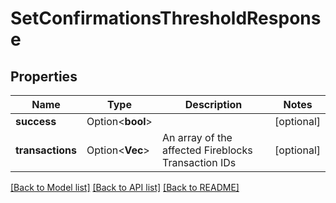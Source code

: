 # SetConfirmationsThresholdResponse

## Properties

Name | Type | Description | Notes
------------ | ------------- | ------------- | -------------
**success** | Option<**bool**> |  | [optional]
**transactions** | Option<**Vec<String>**> | An array of the affected Fireblocks Transaction IDs | [optional]

[[Back to Model list]](../README.md#documentation-for-models) [[Back to API list]](../README.md#documentation-for-api-endpoints) [[Back to README]](../README.md)


